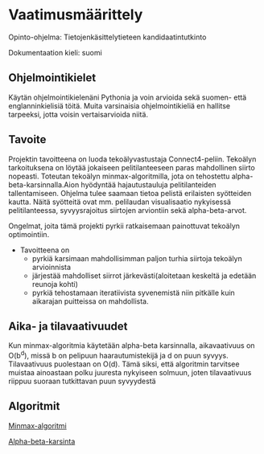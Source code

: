 # Vaatimusmäärittely

Opinto-ohjelma: Tietojenkäsittelytieteen kandidaatintutkinto

Dokumentaation kieli: suomi

## Ohjelmointikielet

Käytän ohjelmointikielenäni Pythonia ja voin arvioida sekä suomen- että englanninkielisiä töitä. Muita varsinaisia ohjelmointikieliä en hallitse tarpeeksi, jotta voisin vertaisarvioida niitä.

## Tavoite

Projektin tavoitteena on luoda tekoälyvastustaja Connect4-peliin. Tekoälyn tarkoituksena on löytää jokaiseen pelitilanteeseen paras mahdollinen siirto nopeasti. Toteutan tekoälyn minmax-algoritmilla, jota on tehostettu alpha-beta-karsinnalla.Aion hyödyntää hajautustauluja pelitilanteiden tallentamiseen. Ohjelma tulee saamaan tietoa pelistä erilaisten syötteiden kautta. Näitä syötteitä ovat mm. pelilaudan visualisaatio nykyisessä pelitilanteessa, syvyysrajoitus siirtojen arviontiin sekä alpha-beta-arvot.

Ongelmat, joita tämä projekti pyrkii ratkaisemaan painottuvat tekoälyn optimointiin. 

+ Tavoitteena on
    * pyrkiä karsimaan mahdollisimman paljon turhia siirtoja tekoälyn arvioinnista
    * järjestää mahdolliset siirrot järkevästi(aloitetaan keskeltä ja edetään reunoja kohti) 
    * pyrkiä tehostamaan iteratiivista syvenemistä niin pitkälle kuin aikarajan puitteissa on mahdollista.

## Aika- ja tilavaativuudet

Kun minmax-algoritmia käytetään alpha-beta karsinnalla, aikavaativuus on O(b<sup>d</sup>), missä b on pelipuun haarautumistekijä ja d on puun syvyys. Tilavaativuus puolestaan on O(d). Tämä siksi, että algoritmin tarvitsee muistaa ainoastaan polku juuresta nykyiseen solmuun, joten tilavaativuus riippuu suoraan tutkittavan puun syvyydestä

## Algoritmit

[Minmax-algoritmi](https://en.wikipedia.org/wiki/Minimax)

[Alpha-beta-karsinta](https://en.wikipedia.org/wiki/Alpha-beta_pruning)







